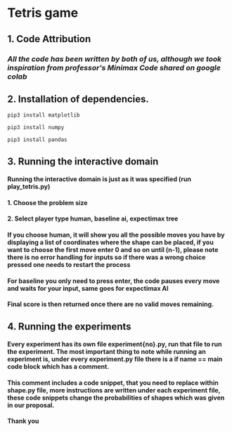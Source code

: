 # Tetris game

## 1. Code Attribution

### _All the code has been written by both of us, although we took inspiration from professor's Minimax Code shared on google colab_

## 2. Installation of dependencies.

``` 
pip3 install matplotlib
 
pip3 install numpy

pip3 install pandas
```

## 3. Running the interactive domain

#### Running the interactive domain is just as it was specified (run play_tetris.py)
#### 1. Choose the problem size
#### 2. Select player type human, baseline ai, expectimax tree
#### If you choose human, it will show you all the possible moves you have by displaying a list of coordinates where the shape can be placed, if you want to choose the first move enter 0 and so on until (n-1), please note there is no error handling for inputs so if there was a wrong choice pressed one needs to restart the process
#### For baseline you only need to press enter, the code pauses every move and waits for your input, same goes for expectimax AI

#### Final score is then returned once there are no valid moves remaining.

## 4. Running the experiments

#### Every experiment has its own file experiment{no}.py, run that file to run the experiment. The most important thing to note while running an experiment is, under every experiment.py file there is a if __name__ == main code block which has a comment.

#### This comment includes a code snippet, that you need to replace within shape.py file, more instructions are written under each experiment file, these code snippets change the probabilities of shapes which was given in our proposal.

#### Thank you


